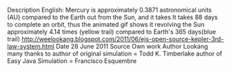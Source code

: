 Description	
English: Mercury is approximately 0.3871 astronomical units (AU) compared to the Earth out from the Sun, and it takes It takes 88 days to complete an orbit, thus the animated gif shows it revolving the Sun approximately 4.14 times (yellow trail) compared to Earth's 365 days(blue trail)
http://weelookang.blogspot.com/2011/06/ejs-open-source-kepler-3rd-law-system.html
Date	28 June 2011
Source	Own work
Author	Lookang many thanks to author of original simulation = Todd K. Timberlake author of Easy Java Simulation = Francisco Esquembre
